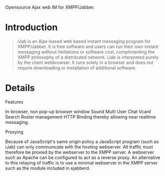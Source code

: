 Opensource Ajax web IM for XMPP/Jabber.

# Introduction #

> iJab is an Ajax-based web based instant messaging program for XMPP/Jabber. It is free software and users can run their own instant messaging without limitations or software cost, complimenting the XMPP philosophy of a distributed network. iJab is interpreted purely by the client webbrowser. It runs solely in a browser and does not require downloading or installation of additional software.


# Details #

Features

In-browser, non pop-up browser window
Sound
Multi User Chat
Vcard Search
Roster management
HTTP Binding thereby allowing near realtime messaging.

Proxying

Because of JavaScript's same origin policy a JavaScript program (such as iJab) can only communicate with the hosting webserver. All traffic must therefore be proxied by the webserver to the XMPP server. A webserver such as Apache can be configured to act as a reverse proxy. An alternative to this relaying of traffic is to use a minimal webserver in the XMPP server such as the module included in ejabberd.